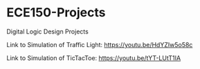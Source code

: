 # ECE150-Projects
Digital Logic Design Projects


Link to Simulation of Traffic Light: https://youtu.be/HdYZIw5o58c

Link to Simulation of TicTacToe: https://youtu.be/tYT-LUtT1IA

